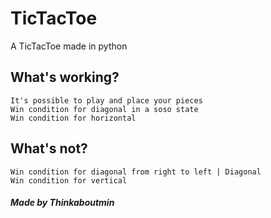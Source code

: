 # TicTacToe

A TicTacToe made in python

## What's working?
```
It's possible to play and place your pieces
Win condition for diagonal in a soso state
Win condition for horizontal
```

## What's not?
```
Win condition for diagonal from right to left | Diagonal
Win condition for vertical
```

##### Made by Thinkaboutmin
